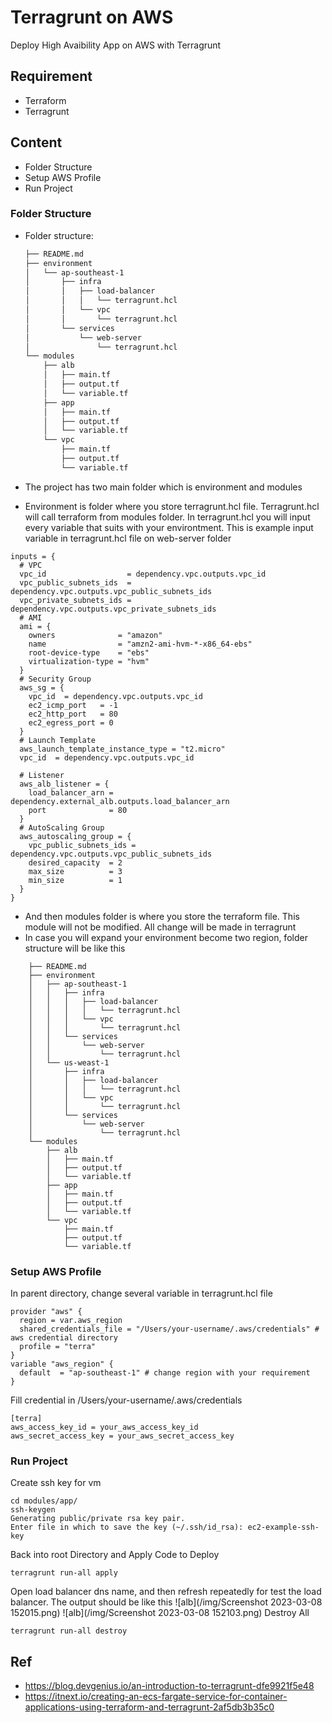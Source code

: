 # Terragrunt on AWS
Deploy High Avaibility App on AWS with Terragrunt

## Requirement
- Terraform
- Terragrunt

## Content
- Folder Structure
- Setup AWS Profile
- Run Project

### Folder Structure
- Folder structure:


    ```bash
    ├── README.md
    ├── environment
    │   └── ap-southeast-1
    │       ├── infra
    │       │   ├── load-balancer
    │       │   │   └── terragrunt.hcl
    │       │   └── vpc
    │       │       └── terragrunt.hcl
    │       └── services
    │           └── web-server
    │               └── terragrunt.hcl
    └── modules
        ├── alb
        │   ├── main.tf
        │   ├── output.tf
        │   └── variable.tf
        ├── app
        │   ├── main.tf
        │   ├── output.tf
        │   └── variable.tf
        └── vpc
            ├── main.tf
            ├── output.tf
            └── variable.tf
    ```
- The project has two main folder which is environment and modules
- Environment is folder where you store terragrunt.hcl file. Terragrunt.hcl will call terraform from modules folder. In terragrunt.hcl you will input every variable that suits with your environtment. This is example input variable in terragrunt.hcl file on web-server folder

```
inputs = {
  # VPC
  vpc_id                  = dependency.vpc.outputs.vpc_id
  vpc_public_subnets_ids  = dependency.vpc.outputs.vpc_public_subnets_ids
  vpc_private_subnets_ids = dependency.vpc.outputs.vpc_private_subnets_ids
  # AMI
  ami = {
    owners              = "amazon"
    name                = "amzn2-ami-hvm-*-x86_64-ebs"
    root-device-type    = "ebs"
    virtualization-type = "hvm"
  }
  # Security Group
  aws_sg = {
    vpc_id  = dependency.vpc.outputs.vpc_id
    ec2_icmp_port   = -1
    ec2_http_port   = 80
    ec2_egress_port = 0
  }
  # Launch Template
  aws_launch_template_instance_type = "t2.micro"
  vpc_id  = dependency.vpc.outputs.vpc_id
  
  # Listener
  aws_alb_listener = {
    load_balancer_arn = dependency.external_alb.outputs.load_balancer_arn
    port              = 80
  }
  # AutoScaling Group
  aws_autoscaling_group = {
    vpc_public_subnets_ids = dependency.vpc.outputs.vpc_public_subnets_ids
    desired_capacity  = 2
    max_size          = 3
    min_size          = 1
  }
}
```

- And then modules folder is where you store the terraform file. This module will not be modified. All change will be made in terragrunt
- In case you will expand your environment become two region, folder structure will be like this

```
    ├── README.md
    ├── environment
    │   ├── ap-southeast-1
    │   │   ├── infra
    │   │   │   ├── load-balancer
    │   │   │   │   └── terragrunt.hcl
    │   │   │   └── vpc
    │   │   │       └── terragrunt.hcl
    │   │   └── services
    │   │       └── web-server
    │   │           └── terragrunt.hcl
    │   └── us-weast-1
    │       ├── infra
    │       │   ├── load-balancer
    │       │   │   └── terragrunt.hcl
    │       │   └── vpc
    │       │       └── terragrunt.hcl
    │       └── services
    │           └── web-server
    │               └── terragrunt.hcl
    └── modules
        ├── alb
        │   ├── main.tf
        │   ├── output.tf
        │   └── variable.tf
        ├── app
        │   ├── main.tf
        │   ├── output.tf
        │   └── variable.tf
        └── vpc
            ├── main.tf
            ├── output.tf
            └── variable.tf
```

### Setup AWS Profile
In parent directory, change several variable in terragrunt.hcl file
```
provider "aws" {
  region = var.aws_region
  shared_credentials_file = "/Users/your-username/.aws/credentials" # aws credential directory
  profile = "terra"
}
variable "aws_region" {
  default  = "ap-southeast-1" # change region with your requirement
}
```
Fill credential in /Users/your-username/.aws/credentials
```
[terra]
aws_access_key_id = your_aws_access_key_id
aws_secret_access_key = your_aws_secret_access_key
```

### Run Project
Create ssh key for vm
```
cd modules/app/
ssh-keygen
Generating public/private rsa key pair.
Enter file in which to save the key (~/.ssh/id_rsa): ec2-example-ssh-key
```
Back into root Directory and Apply Code to Deploy
```
terragrunt run-all apply
```
Open load balancer dns name, and then refresh repeatedly for test the load balancer. The output should be like this
![alb](/img/Screenshot 2023-03-08 152015.png)
![alb](/img/Screenshot 2023-03-08 152103.png)
Destroy All
```
terragrunt run-all destroy
```

## Ref
- https://blog.devgenius.io/an-introduction-to-terragrunt-dfe9921f5e48
- https://itnext.io/creating-an-ecs-fargate-service-for-container-applications-using-terraform-and-terragrunt-2af5db3b35c0